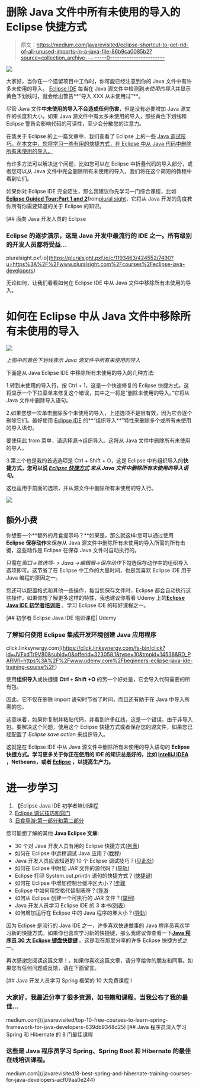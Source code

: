 # 删除 Java 文件中所有未使用的导入的 Eclipse 快捷方式

> 原文：<https://medium.com/javarevisited/eclipse-shortcut-to-get-rid-of-all-unused-imports-in-a-java-file-86b9ca0085b2?source=collection_archive---------0----------------------->

[![](img/3ce95e776f54065a5852925f265718c5.png)](https://click.linksynergy.com/fs-bin/click?id=JVFxdTr9V80&subid=0&offerid=323058.1&type=10&tmpid=14538&RD_PARM1=https%3A%2F%2Fwww.udemy.com%2Fbeginners-eclipse-java-ide-training-course%2F)

大家好，当你在一个遗留项目中工作时，你可能已经注意到你的 Java 文件中有许多未使用的导入。 [Eclipse IDE](http://www.java67.com/2018/02/5-free-eclipse-and-junit-online-courses-java-developers.html) 每当在 Java 源文件中检测到*未使用的导入*并显示黄色下划线时，就会给出警告**“导入 XXX 从未使用过”**。

尽管 Java 文件**中未使用的导入不会造成任何伤害**，但是没有必要增加 Java 源文件的长度和大小，如果 Java 源文件中有太多未使用的导入，那些黄色下划线和 Eclipse 警告会影响代码的可读性，至少会分散您的注意力。

在我关于 Eclipse 的上一篇文章中，我们查看了 Eclipse 上的一些 [Java 调试技巧。在本文中，您将学习一些有用的快捷方式，在 Eclipse 中从 Java 代码中删除所有未使用的导入。](https://javarevisited.blogspot.com/2011/07/java-debugging-tutorial-example-tips.html)

有许多方法可以解决这个问题，比如您可以在 Eclipse 中折叠代码的导入部分，或者您可以从 Java 文件中完全删除所有未使用的导入，我们将在这个简短的教程中看到它们。

如果你对 Eclipse IDE 完全陌生，那么我建议你先学习一门综合课程，比如[**Eclipse Guided Tour:Part 1 and 2**](https://pluralsight.pxf.io/c/1193463/424552/7490?u=https%3A%2F%2Fwww.pluralsight.com%2Fcourses%2Feclipse-guided-tour-part1)from[plural sight](https://javarevisited.blogspot.com/2017/12/top-10-pluralsight-courses-java-and-web-developers.html)，它将从 Java 开发的角度教你所有你需要知道的关于 Eclipse 的知识。

[](https://pluralsight.pxf.io/c/1193463/424552/7490?u=https%3A%2F%2Fwww.pluralsight.com%2Fcourses%2Feclipse-java-developers) [## 面向 Java 开发人员的 Eclipse

### Eclipse 的逐步演示，这是 Java 开发中最流行的 IDE 之一。所有级别的开发人员都将受益…

pluralsight.pxf.io](https://pluralsight.pxf.io/c/1193463/424552/7490?u=https%3A%2F%2Fwww.pluralsight.com%2Fcourses%2Feclipse-java-developers) 

无论如何，让我们看看如何在 Eclipse IDE 中从 Java 文件中移除所有未使用的导入。

# 如何在 Eclipse 中从 Java 文件中移除所有未使用的导入

[![](img/acb607f914e112e7cce271dcba85863f.png)](https://javarevisited.blogspot.com/2020/05/top-5-courses-to-learn-eclipse-ide-for-java-developers.html)

*上图中的黄色下划线表示 Java 源文件中所有未使用的导入*

下面是从 Java Eclipse IDE 中移除所有未使用的导入的几种方法:

1.转到未使用的导入行，按 Ctrl + 1，这是一个快速修复的 Eclipse 快捷方式。这将显示一个下拉菜单来修复这个错误，其中之一将是“删除未使用的导入。”它将从 Java 文件中删除导入语句。

2.如果您想一次单击删除多个未使用的导入，上述选项不是很有效，因为它会逐个删除它们。最好使用 [Eclipse IDE](/javarevisited/6-free-best-eclipse-ide-courses-for-java-programmers-1229ee9e5d87) 的**“组织导入**”特性来删除多个或所有未使用的导入语句。

要使用此 from 菜单，请选择源→组织导入。这将从 Java 文件中删除所有未使用的导入。

3.第三个也是我的首选选项是 Ctrl + Shift + O，这是 Eclipse 中有组织导入的**快捷方式，您可以说 [*Eclipse 快捷方式*](https://javarevisited.blogspot.com/2018/07/top-30-eclipse-keyboard-shortcuts-java-programming.html) *来从 Java 文件中删除所有未使用的导入语句*。**

这也适用于前面的选项，并从源文件中删除所有未使用的导入行。

[![](img/e4f2957540381260a597a09c1321e0fc.png)](https://click.linksynergy.com/fs-bin/click?id=JVFxdTr9V80&subid=0&offerid=323058.1&type=10&tmpid=14538&RD_PARM1=https%3A%2F%2Fwww.udemy.com%2Feclipse-debugging-techniques-and-tricks%2F)

## 额外小费

你想要一个**额外的月食提示吗？**如果是，那么就这样:您可以通过使用 **Eclipse 保存动作**来保存从 Java 源文件中删除所有未使用的导入所需的所有击键，这些动作是 Eclipse 在保存 Java 文件时自动执行的。

只需在*窗口→首选项- > Java →编辑器→保存动作*下勾选保存动作中的组织导入选项即可。这节省了在 Eclipse 中工作的大量时间，也是我喜欢 Eclipse IDE 用于 Java 编程的原因之一。

您还可以配置格式和其他一些操作，每当您保存文件时，Eclipse 都会自动执行这些操作。如果你想了解更多这样的特性，我也建议你看看 Udemy 上的[**Eclipse Java IDE 初学者培训班**](https://click.linksynergy.com/fs-bin/click?id=JVFxdTr9V80&subid=0&offerid=323058.1&type=10&tmpid=14538&RD_PARM1=https%3A%2F%2Fwww.udemy.com%2Fbeginners-eclipse-java-ide-training-course%2F) 。学习 Eclipse IDE 的较好课程之一。

[](https://click.linksynergy.com/fs-bin/click?id=JVFxdTr9V80&subid=0&offerid=323058.1&type=10&tmpid=14538&RD_PARM1=https%3A%2F%2Fwww.udemy.com%2Fbeginners-eclipse-java-ide-training-course%2F) [## 初学者 Eclipse Java IDE 培训课程| Udemy

### 了解如何使用 Eclipse 集成开发环境创建 Java 应用程序

click.linksynergy.com](https://click.linksynergy.com/fs-bin/click?id=JVFxdTr9V80&subid=0&offerid=323058.1&type=10&tmpid=14538&RD_PARM1=https%3A%2F%2Fwww.udemy.com%2Fbeginners-eclipse-java-ide-training-course%2F) 

使用**组织导入**或快捷键 **Ctrl + Shift +O** 的另一个好处是，它会导入代码需要的所有包。

因此，它不仅在删除 import 语句时节省了时间，而且还有助于在 Java 中导入所需的包。

这意味着，如果你复制并粘贴代码，并看到许多红线，这是一个错误，由于非导入包。要解决这个问题，使用这个 Eclipse 快捷方式或者保存您的源文件，如果您已经配置了 *Eclipse save action* 来组织导入。

这就是在 Eclipse IDE 中从 Java 源文件中删除所有未使用的导入语句的 **Eclipse 快捷方式。学习更多关于你正在使用的 IDE 的知识总是好的，比如 [IntelliJ IDEA](https://itnext.io/top-5-intellijidea-and-android-studio-courses-for-java-and-android-programmers-afcc27309b60) ，Netbeans，或者 [Eclipse](/javarevisited/6-free-best-eclipse-ide-courses-for-java-programmers-1229ee9e5d87) ，以提高生产力。**

# 进一步学习

1.  【Eclipse Java IDE 初学者培训课程
2.  [Eclipse 调试技巧和窍门](https://click.linksynergy.com/fs-bin/click?id=JVFxdTr9V80&subid=0&offerid=323058.1&type=10&tmpid=14538&RD_PARM1=https%3A%2F%2Fwww.udemy.com%2Feclipse-debugging-techniques-and-tricks%2F)
3.  [日食导游:第一部分和第二部分](https://pluralsight.pxf.io/c/1193463/424552/7490?u=https%3A%2F%2Fwww.pluralsight.com%2Fcourses%2Feclipse-guided-tour-part1)

您可能想了解的其他 **Java Eclipse 文章**:

*   30 个对 Java 开发人员有用的 Eclipse 快捷方式([列表](http://javarevisited.blogspot.com/2010/10/eclipse-tutorial-most-useful-eclipse.html))
*   如何在 Eclipse 中远程调试 Java 应用？([教程](http://javarevisited.blogspot.sg/2011/02/how-to-setup-remote-debugging-in.html))
*   Java 开发人员应该知道的 10 个 Eclipse 调试技巧？([见此处](http://javarevisited.blogspot.com/2011/07/java-debugging-tutorial-example-tips.html))
*   如何在 Eclipse 中附加 JAR 文件的源代码？([导轨](http://javarevisited.blogspot.com/2012/12/how-to-attach-source-in-eclipse-Jar-JDK-debugging.html))
*   Eclipse 打印 System.out.println 语句的快捷方式？([快捷键](http://javarevisited.blogspot.com/2012/10/eclipse-shortcut-to-systemoutprintln-in-java.html))
*   如何在 Eclipse 中增加控制台缓冲区大小？([步骤](http://javarevisited.blogspot.com/2013/03/how-to-increase-console-buffer-size-in.html)
*   Eclipse 中如何用空格代替制表符？([导游](http://javarevisited.blogspot.com/2016/06/how-to-make-eclipse-use-spaces-instead.html)
*   如何从 Eclipse 创建一个可执行的 JAR 文件？([举例](http://java67.com/2014/04/how-to-make-executable-jar-file-in-Java-Eclipse.html))
*   Java 开发人员学习 Eclipse IDE 的 3 本书([列表](http://javarevisited.blogspot.com/2016/03/3-books-to-learn-eclipse-ide-for-java-jee-programmers.html))
*   如何增加运行在 Eclipse 中的 Java 程序的堆大小？([导轨](http://www.java67.com/2016/02/how-to-increase-heap-size-of-java-program-eclipse-command-line.html))

因为 Eclipse 是流行的 Java IDE 之一，许多喜欢快速做事的 Java 程序员喜欢学习新的快捷方式。如果你也喜欢学习新的快捷键，那么我建议你查看一下[**Java 程序员 30 大 Eclipse 键盘快捷键**](https://javarevisited.blogspot.com/2018/07/top-30-eclipse-keyboard-shortcuts-java-programming.html) 。这是我在那里分享的许多 Eclipse 快捷方式之一。

再次感谢您阅读这篇文章！。如果你喜欢这篇文章，请分享给你的朋友和同事。如果您有任何问题或反馈，请在下面留言。

[](/javarevisited/top-10-free-courses-to-learn-spring-framework-for-java-developers-639db9348d25) [## Java 开发人员学习 Spring 框架的 10 大免费课程 I

### 大家好，我最近分享了很多资源，如书籍和课程，当我公布了我的最佳…

medium.com](/javarevisited/top-10-free-courses-to-learn-spring-framework-for-java-developers-639db9348d25) [](/javarevisited/8-best-spring-and-hibernate-training-courses-for-java-developers-acf09aa0e244) [## Java 程序员深入学习 Spring 和 Hibernate 的 8 门最佳课程

### 这些是 Java 程序员学习 Spring、Spring Boot 和 Hibernate 的最佳在线培训课程。

medium.com](/javarevisited/8-best-spring-and-hibernate-training-courses-for-java-developers-acf09aa0e244)